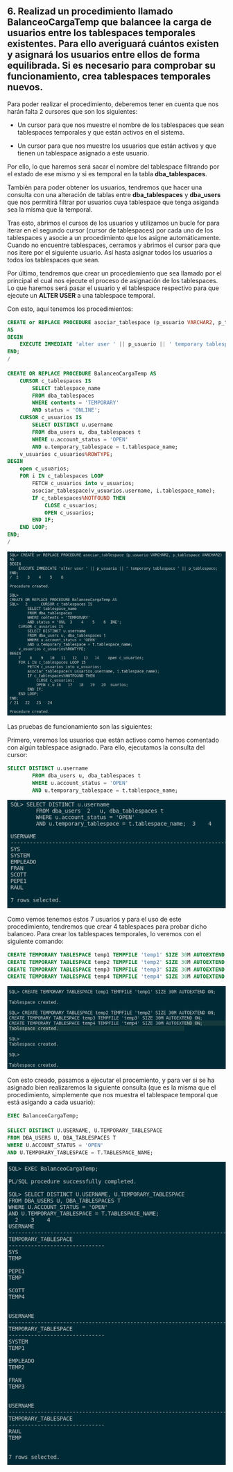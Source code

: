 ## 6. Realizad un procedimiento llamado BalanceoCargaTemp que balancee la carga de usuarios entre los tablespaces temporales existentes. Para ello averiguará cuántos existen y asignará los usuarios entre ellos de forma equilibrada. Si es necesario para comprobar su funcionamiento, crea tablespaces temporales nuevos.

Para poder realizar el procedimiento, deberemos tener en cuenta que nos harán falta 2 cursores que son los siguientes:

- Un cursor para que nos muestre el nombre de los tablespaces que sean tablespaces temporales y que están activos en el sistema.

- Un cursor para que nos muestre los usuarios que están activos y que tienen un tablespace asignado a este usuario.

Por ello, lo que haremos será sacar el nombre del tablespace filtrando por el estado de ese mismo y si es temporal en la tabla **dba_tablespaces**. 

También para poder obtener los usuarios, tendremos que hacer una consulta con una alteración de tablas entre **dba_tablespaces** y **dba_users** que nos permitirá filtrar por usuarios cuya tablespace que tenga asiganda sea la misma que la temporal.

Tras esto, abrimos el cursos de los usuarios y utilizamos un bucle for para iterar en el segundo cursor (cursor de tablespaces) por cada uno de los tablespaces y asocie a un procedimiento que los asigne automáticamente. Cuando no encuentre tablespaces, cerramos y abrimos el cursor para que nos itere por el siguiente usuario. Así hasta asignar todos los usuarios a todos los tablespaces que sean.

Por último, tendremos que crear un procediemiento que sea llamado por el principal el cual nos ejecute el proceso de asignación de los tablespaces. Lo que haremos será pasar el usuario y el tablespace respectivo para que ejecute un **ALTER USER** a una tablespace temporal. 

Con esto, aquí tenemos los procedimientos:

```sql
CREATE or REPLACE PROCEDURE asociar_tablespace (p_usuario VARCHAR2, p_tablespace VARCHAR2)
AS
BEGIN
    EXECUTE IMMEDIATE 'alter user ' || p_usuario || ' temporary tablespace ' || p_tablespace;
END;
/

CREATE OR REPLACE PROCEDURE BalanceoCargaTemp AS
    CURSOR c_tablespaces IS
        SELECT tablespace_name
        FROM dba_tablespaces
        WHERE contents = 'TEMPORARY'
        AND status = 'ONLINE';
    CURSOR c_usuarios IS
        SELECT DISTINCT u.username 
        FROM dba_users u, dba_tablespaces t
        WHERE u.account_status = 'OPEN'
        AND u.temporary_tablespace = t.tablespace_name;
    v_usuarios c_usuarios%ROWTYPE;
BEGIN
    open c_usuarios;
    FOR i IN c_tablespaces LOOP
        FETCH c_usuarios into v_usuarios;
        asociar_tablespace(v_usuarios.username, i.tablespace_name);
        IF c_tablespaces%NOTFOUND THEN
            CLOSE c_usuarios;
            OPEN c_usuarios;
        END IF;
    END LOOP;
END;
/
```

![Grupal](img/Ejer6a.png)

Las pruebas de funcionamiento son las siguientes:

Primero, veremos los usuarios que están activos como hemos comentado con algún tablespace asignado. Para ello, ejecutamos la consulta del cursor:

```sql
SELECT DISTINCT u.username 
        FROM dba_users u, dba_tablespaces t
        WHERE u.account_status = 'OPEN'
        AND u.temporary_tablespace = t.tablespace_name;
```

![Grupal](img/Ejer6b.png)

Como vemos tenemos estos 7 usuarios y para el uso de este procedimiento, tendremos que crear 4 tablespaces para probar dicho balanceo. Para crear los tablespaces temporales, lo veremos con el siguiente comando:

```sql
CREATE TEMPORARY TABLESPACE temp1 TEMPFILE 'temp1' SIZE 30M AUTOEXTEND ON;
CREATE TEMPORARY TABLESPACE temp2 TEMPFILE 'temp2' SIZE 30M AUTOEXTEND ON;
CREATE TEMPORARY TABLESPACE temp3 TEMPFILE 'temp3' SIZE 30M AUTOEXTEND ON;
CREATE TEMPORARY TABLESPACE temp4 TEMPFILE 'temp4' SIZE 30M AUTOEXTEND ON;
```

![Grupal](img/Ejer6c.png)

Con esto creado, pasamos a ejecutar el procemiento, y para ver si se ha asignado bien realizaremos la siguiente consulta (que es la misma que el procedimiento, simplemente que nos muestra el tablespace temporal que está asigando a cada usuario):

```sql
EXEC BalanceoCargaTemp;

SELECT DISTINCT U.USERNAME, U.TEMPORARY_TABLESPACE
FROM DBA_USERS U, DBA_TABLESPACES T
WHERE U.ACCOUNT_STATUS = 'OPEN'
AND U.TEMPORARY_TABLESPACE = T.TABLESPACE_NAME;
```

![Grupal](img/Ejer6d.png)
